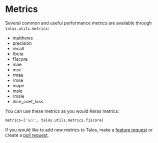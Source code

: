 # Metrics

Several common and useful performance metrics are available through `talos.utils.metrics`:

- matthews
- precision
- recall
- fbeta
- f1score
- mae
- mse
- rmae
- rmse
- mape
- msle
- rmsle
- dice_coef_loss

You can use these metrics as you would Keras metrics:

```python
metrics=['acc', talos.utils.metrics.f1score]
```
If you would like to add new metrics to Talos, make a [feature request](https://github.com/autonomio/talos/issues/new) or create a [pull request](https://github.com/autonomio/talos/compare).
